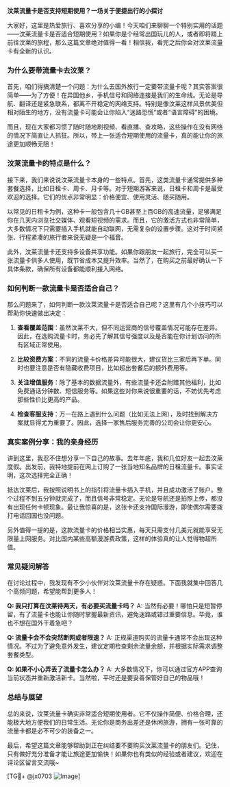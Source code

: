 **汶莱流量卡是否支持短期使用？一场关于便捷出行的小探讨**

大家好，这里是热爱旅行、喜欢分享的小编！今天咱们来聊聊一个特别实用的话题——汶莱流量卡是否适合短期使用？如果你是个经常出国玩儿的人，或者即将踏上前往汶莱的旅程，那么这篇文章绝对值得一看！相信我，看完之后你会对汶莱流量卡有全新的认识。

### **为什么要带流量卡去汶莱？**

首先，咱们得搞清楚一个问题：为什么去国外旅行一定要带流量卡呢？其实答案很简单——为了方便！在异国他乡，手机信号和网络连接是我们的生命线。无论是导航、翻译还是紧急联系，都离不开稳定的网络支持。特别是像汶莱这样风景优美但相对陌生的地方，没有流量卡可能会让你陷入“迷路恐慌”或者“语言障碍”的困境。

而且，现在大家都习惯了随时随地刷视频、看直播、查攻略，这些操作在没有网络的情况下简直让人抓狂。所以，带上一张适合短期使用的流量卡，真的能让你的旅途更加顺畅无阻！

### **汶莱流量卡的特点是什么？**

接下来，我们来说说汶莱流量卡本身的一些特点。首先，这类流量卡通常提供多种套餐选择，比如日租卡、周卡、月卡等。对于短期游客来说，日租卡和周卡是最受欢迎的选择。它们的优点非常明显：价格便宜、使用灵活、随买随用。

以常见的日租卡为例，这种卡一般包含几十GB甚至上百GB的高速流量，足够满足你在几天内浏览社交媒体、观看短视频的需求。而且，它的激活方式也非常简单，大多数情况下只需要插入手机就能自动联网，无需复杂的设置步骤。这对于时间紧张、行程紧凑的旅行者来说无疑是一个福音。

此外，汶莱流量卡还支持多设备共享功能。如果你跟朋友一起旅行，完全可以买一张流量卡供多人使用，既节省成本又提升效率。当然了，在购买之前最好确认一下具体条款，确保所有设备都能顺利接入网络。

### **如何判断一款流量卡是否适合自己？**

那么问题来了，如何判断一款汶莱流量卡是否适合自己呢？这里有几个小技巧可以帮助你快速做出决定：

1. **查看覆盖范围**：虽然汶莱不大，但不同运营商的信号覆盖情况可能存在差异。因此，在选购流量卡时，务必先了解其信号强度以及是否能在你计划访问的所有区域正常使用。

2. **比较资费方案**：不同的流量卡价格差异可能很大，建议货比三家后再下单。同时也要注意是否有隐藏收费项目，比如超出套餐后的额外费用等。

3. **关注增值服务**：除了基本的数据流量外，有些流量卡还会附赠其他福利，比如免费通话分钟数、短信服务等。如果这些对你来说很重要的话，不妨优先考虑那些性价比更高的产品。

4. **检查客服支持**：万一在路上遇到什么问题（比如无法上网），及时找到解决方案就显得尤为重要了。因此，选择一家售后服务完善的公司会让你更安心。

### **真实案例分享：我的亲身经历**

讲到这里，我忍不住想分享一下自己的故事。去年年底，我和几位好友一起去汶莱度假。出发前，我特地提前在网上订购了一张当地知名品牌的日租流量卡。事实证明，这次选择完全正确！

抵达汶莱后，我按照说明书上的指引将流量卡插入手机，并且成功激活了账户。整个过程不到五分钟就完成了，而且信号非常稳定。无论是导航还是拍照上传，都没有出现任何卡顿现象。最让我惊喜的是，这张卡还支持国际漫游，即使偶尔需要拨打电话回国也没问题。

另外值得一提的是，这款流量卡的价格相当实惠，每天只需支付几美元就能享受无限量上网服务。对比国内某些高额漫游费政策，这样的体验真的让人觉得物超所值。

### **常见疑问解答**

在讨论过程中，我发现有不少小伙伴对汶莱流量卡存在疑惑。下面我就集中回答几个高频问题，希望能帮到更多人！

**Q: 我只打算在汶莱待两天，有必要买流量卡吗？**
A: 当然有必要！哪怕只是短暂停留，有了流量卡也能让你随时掌握最新资讯，避免迷路或错过重要信息。毕竟，谁也不想在国外干着急吧？

**Q: 流量卡会不会突然断网或者限速？**
A: 正规渠道购买的流量卡通常不会出现这种情况。不过为了避免意外发生，建议定期检查剩余流量余额，并根据实际需求调整套餐类型。

**Q: 如果不小心弄丢了流量卡怎么办？**
A: 大多数情况下，你可以通过官方APP查询当前状态并重新激活新卡。当然啦，平时还是要妥善保管好自己的物品哦！

### **总结与展望**

总的来说，汶莱流量卡确实非常适合短期使用者。它不仅操作简便、价格合理，还能极大地方便我们的日常生活。无论你是商务出差还是休闲旅游，拥有一张可靠的流量卡都是必不可少的装备之一。

最后，希望这篇文章能够帮助到正在纠结要不要购买汶莱流量卡的朋友们。记住，只有做好充分准备才能让旅途更加愉快！如果你也有类似的经验或者建议，欢迎在评论区留言交流哦~

[TG💪+ @jx0703 ![Image](https://github.com/user-attachments/assets/dbca1d08-cadb-493c-b0ec-ad6f7a83f270)]